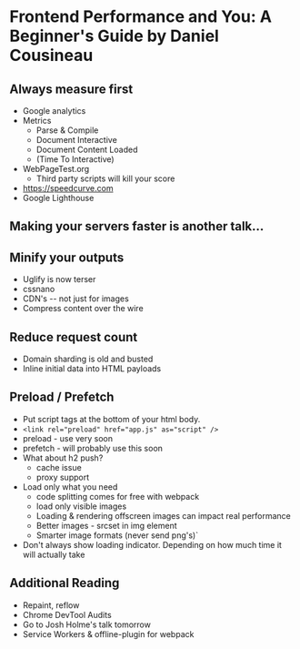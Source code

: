 # Frontend Performance and You: A Beginner's Guide by Daniel Cousineau

## Always measure first

* Google analytics
* Metrics
    * Parse & Compile
    * Document Interactive
    * Document Content Loaded
    * (Time To Interactive)
* WebPageTest.org
    * Third party scripts will kill your score
* https://speedcurve.com
* Google Lighthouse

## Making your servers faster is another talk...

## Minify your outputs

* Uglify is now terser
* cssnano
* CDN's -- not just for images
* Compress content over the wire

## Reduce request count

* Domain sharding is old and busted
* Inline initial data into HTML payloads

## Preload / Prefetch

* Put script tags at the bottom of your html body.
* `<link rel="preload" href="app.js" as="script" />`
* preload - use very soon
* prefetch - will probably use this soon
* What about h2 push?
    * cache issue
    * proxy support
* Load only what you need
    * code splitting comes for free with webpack
    * load only visible images
    * Loading & rendering offscreen images can impact real performance
    * Better images - srcset in img element
    * Smarter image formats (never send png's)`
* Don't always show loading indicator. Depending on how much time it will actually take

## Additional Reading

* Repaint, reflow
* Chrome DevTool Audits
* Go to Josh Holme's talk tomorrow
* Service Workers & offline-plugin for webpack

    
    